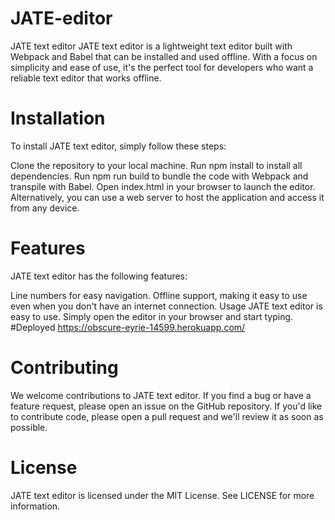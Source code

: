 # JATE-editor

JATE text editor
JATE text editor is a lightweight text editor built with Webpack and Babel that can be installed and used offline. With a focus on simplicity and ease of use, it's the perfect tool for developers who want a reliable text editor that works offline.

# Installation
To install JATE text editor, simply follow these steps:

Clone the repository to your local machine.
Run npm install to install all dependencies.
Run npm run build to bundle the code with Webpack and transpile with Babel.
Open index.html in your browser to launch the editor.
Alternatively, you can use a web server to host the application and access it from any device.

# Features
JATE text editor has the following features:

Line numbers for easy navigation.
Offline support, making it easy to use even when you don't have an internet connection.
Usage
JATE text editor is easy to use. Simply open the editor in your browser and start typing. 
#Deployed
https://obscure-eyrie-14599.herokuapp.com/

# Contributing
We welcome contributions to JATE text editor. If you find a bug or have a feature request, please open an issue on the GitHub repository. If you'd like to contribute code, please open a pull request and we'll review it as soon as possible.

# License
JATE text editor is licensed under the MIT License. See LICENSE for more information.
